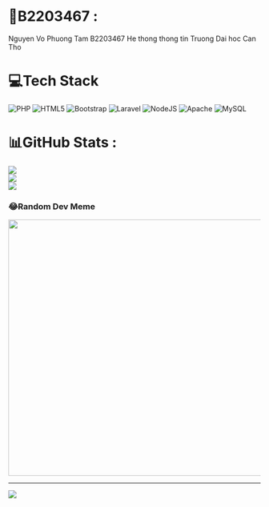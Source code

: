 # 💫B2203467 :
Nguyen Vo Phuong Tam
B2203467
He thong thong tin
Truong Dai hoc Can Tho

# 💻Tech Stack
![PHP](https://img.shields.io/badge/php-%23777BB4.svg?style=plastic&logo=php&logoColor=white) ![HTML5](https://img.shields.io/badge/html5-%23E34F26.svg?style=plastic&logo=html5&logoColor=white) ![Bootstrap](https://img.shields.io/badge/bootstrap-%23563D7C.svg?style=plastic&logo=bootstrap&logoColor=white) ![Laravel](https://img.shields.io/badge/laravel-%23FF2D20.svg?style=plastic&logo=laravel&logoColor=white) ![NodeJS](https://img.shields.io/badge/node.js-6DA55F?style=plastic&logo=node.js&logoColor=white) ![Apache](https://img.shields.io/badge/apache-%23D42029.svg?style=plastic&logo=apache&logoColor=white) ![MySQL](https://img.shields.io/badge/mysql-%2300f.svg?style=plastic&logo=mysql&logoColor=white)
# 📊GitHub Stats :
![](https://github-readme-stats.vercel.app/api?username=PhuongTamm&theme=tokyonight&hide_border=true&include_all_commits=true&count_private=true)<br/>
![](https://github-readme-streak-stats.herokuapp.com/?user=PhuongTamm&theme=tokyonight&hide_border=true)<br/>
![](https://github-readme-stats.vercel.app/api/top-langs/?username=PhuongTamm&theme=tokyonight&hide_border=true&include_all_commits=true&count_private=true&layout=compact)

### 😂Random Dev Meme
<img src="https://random-memer.herokuapp.com/" width="512px"/>

---
[![](https://visitcount.itsvg.in/api?id=PhuongTamm&icon=9&color=1)](https://visitcount.itsvg.in)
